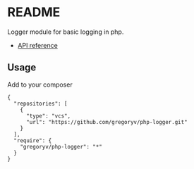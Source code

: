 README
======

Logger module for basic logging in php.

* [API reference](http://gregoryv.github.io/php-logger/api/namespace-gregoryv.logger.html)

Usage
-----

Add to your composer

    {
      "repositories": [
        {
          "type": "vcs",
          "url": "https://github.com/gregoryv/php-logger.git"
        }
      ],
      "require": {
        "gregoryv/php-logger": "*"
      }
    }
